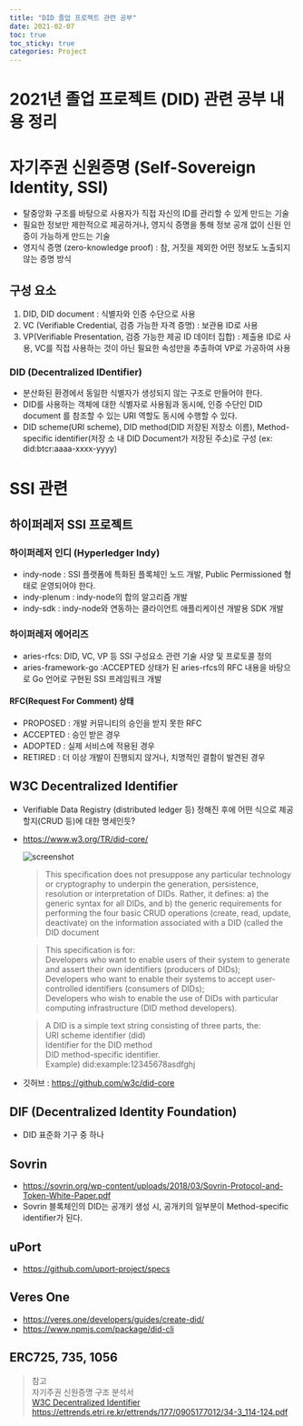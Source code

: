 ```yaml
---
title: "DID 졸업 프로젝트 관련 공부"
date: 2021-02-07
toc: true
toc_sticky: true
categories: Project
---
```

# 2021년 졸업 프로젝트 (DID) 관련 공부 내용 정리

# 자기주권 신원증명 (Self-Sovereign Identity, SSI)
- 탈중앙화 구조를 바탕으로 사용자가 직접 자신의 ID를 관리할 수 있게 만드는 기술
- 필요한 정보만 제한적으로 제공하거나, 영지식 증명을 통해 정보 공개 없이 신원 인증이 가능하게 만드는 기술
- 영지식 증명 (zero-knowledge proof) : 참, 거짓을 제외한 어떤 정보도 노출되지 않는 증명 방식

## 구성 요소
1. DID, DID document : 식별자와 인증 수단으로 사용
2. VC (Verifiable Credential, 검증 가능한 자격 증명) : 보관용 ID로 사용
3. VP(Verifiable Presentation, 검증 가능한 제공 ID 데이터 집합) : 제출용 ID로 사용,
   VC를 직접 사용하는 것이 아닌 필요한 속성만을 추출하여 VP로 가공하여 사용

### DID (Decentralized IDentifier)
- 분산화된 환경에서 동일한 식별자가 생성되지 않는 구조로 만들어야 한다.
- DID를 사용하는 객체에 대한 식별자로 사용됨과 동시에, 인증 수단인 DID document 를 참조할 수 있는 URI
 역할도 동시에 수행할 수 있다.
- DID scheme(URI scheme), DID method(DID 저장된 저장소 이름), Method-specific identifier(저장
  소 내 DID Document가 저장된 주소)로 구성
  (ex: did:btcr:aaaa-xxxx-yyyy)






# SSI 관련
## 하이퍼레저 SSI 프로젝트
### 하이퍼레저 인디 (Hyperledger Indy)
- indy-node : SSI 플랫폼에 특화된 플록체인 노드 개발, Public Permissioned 형태로 운영되어야 한다.
- indy-plenum : indy-node의 합의 알고리즘 개발
- indy-sdk : indy-node와 연동하는 클라이언트 애플리케이션 개발용 SDK 개발

### 하이퍼레저 에어리즈
- aries-rfcs: DID, VC, VP 등 SSI 구성요소 관련 기술 사양 및 프로토콜 정의
- aries-framework-go :ACCEPTED 상태가 된 aries-rfcs의 RFC 내용을 바탕으로 Go 언어로 구현된 SSI 프레임워크 개발

#### RFC(Request For Comment) 상태
- PROPOSED : 개발 커뮤니티의 승인을 받지 못한 RFC
- ACCEPTED : 승인 받은 경우
- ADOPTED : 실제 서비스에 적용된 경우
- RETIRED : 더 이상 개발이 진행되지 않거나, 치명적인 결함이 발견된 경우


## W3C Decentralized Identifier
- Verifiable Data Registry (distributed ledger 등) 정해진 후에 어떤 식으로 제공할지(CRUD 등)에 대한 명세인듯?

- https://www.w3.org/TR/did-core/

  ![screenshot](https://www.w3.org/TR/did-core/diagrams/did_architecture_overview.svg)


  > This specification does not presuppose any particular technology or cryptography to underpin the generation,
  > persistence, resolution or interpretation of DIDs. Rather, it defines: a) the generic syntax for all DIDs, and
  > b) the generic requirements for performing the four basic CRUD operations (create, read, update, deactivate) on
  > the information associated with a DID (called the DID document


  > This specification is for:   
  > Developers who want to enable users of their system to generate and assert their own identifiers (producers of DIDs);   
  > Developers who want to enable their systems to accept user-controlled identifiers (consumers of DIDs);   
  > Developers who wish to enable the use of DIDs with particular computing infrastructure (DID method developers).    

  > A DID is a simple text string consisting of three parts, the:   
  > URI scheme identifier (did)   
  > Identifier for the DID method   
  > DID method-specific identifier.   
  > Example) did:example:12345678asdfghj  

- 깃허브 : https://github.com/w3c/did-core



## DIF (Decentralized Identity Foundation)
- DID 표준화 기구 중 하나


## Sovrin
- https://sovrin.org/wp-content/uploads/2018/03/Sovrin-Protocol-and-Token-White-Paper.pdf
- Sovrin 블록체인의 DID는 공개키 생성 시, 공개키의 일부분이 Method-specific identifier가 된다.

## uPort
- https://github.com/uport-project/specs

## Veres One
- https://veres.one/developers/guides/create-did/
- https://www.npmjs.com/package/did-cli


## ERC725, 735, 1056








> 참고   
> 자기주권 신원증명 구조 분석서   
> [W3C Decentralized Identifier](https://www.w3.org/TR/did-core/)
> https://ettrends.etri.re.kr/ettrends/177/0905177012/34-3_114-124.pdf